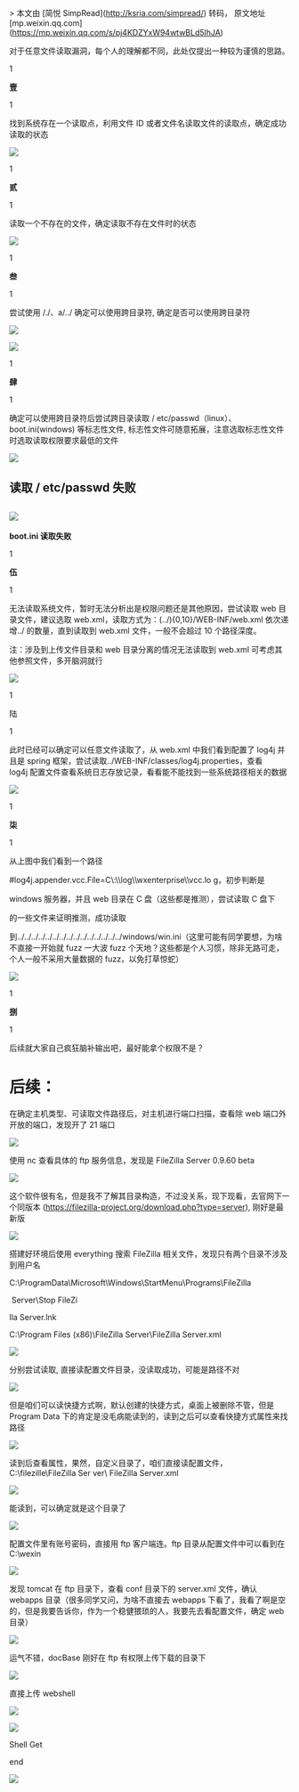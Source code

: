 \> 本文由 \[简悦 SimpRead\](http://ksria.com/simpread/) 转码， 原文地址 \[mp.weixin.qq.com\](https://mp.weixin.qq.com/s/pj4KDZYxW94wtwBLd5lhJA)

对于任意文件读取漏洞，每个人的理解都不同，此处仅提出一种较为谨慎的思路。

  

  

  

  

1

**壹**

1

找到系统存在一个读取点，利用文件 ID 或者文件名读取文件的读取点，确定成功读取的状态

![](https://mmbiz.qpic.cn/mmbiz_png/RXib24CCXQ08POPicyIfFX2vH5H7oTt3AWjSiaZMwK1mY15ngWWqsOXKpPB7NdjNRhoE8xHG662FeUAcj2NLv9Rwg/640?wx_fmt=png)

1

**贰**

1

读取一个不存在的文件，确定读取不存在文件时的状态

![](https://mmbiz.qpic.cn/mmbiz_png/RXib24CCXQ08POPicyIfFX2vH5H7oTt3AWfnWuDOQl7XZVOnUcpzTnkTv8CZGSUib7E2edTYYpQbnmlsciaDk8aoOQ/640?wx_fmt=png)

1

**叁**

1

尝试使用 /./、a/../ 确定可以使用跨目录符, 确定是否可以使用跨目录符

![](https://mmbiz.qpic.cn/mmbiz_png/RXib24CCXQ08POPicyIfFX2vH5H7oTt3AWLVRKZlf6NibA65ZjMWKEyyJQlhzWMEib52ibo08nXg44Fgc8ElpiabVE8g/640?wx_fmt=png)

![](https://mmbiz.qpic.cn/mmbiz_png/RXib24CCXQ08POPicyIfFX2vH5H7oTt3AWYvZ4jK4pu9Ls4qZlcgc99aWia5icX2I8Fgj08U6icibEmBiahPiaHDe3TbPQ/640?wx_fmt=png)

1

**肆**

1

确定可以使用跨目录符后尝试跨目录读取 / etc/passwd（linux）、boot.ini(windows) 等标志性文件, 标志性文件可随意拓展，注意选取标志性文件时选取读取权限要求最低的文件

![](https://mmbiz.qpic.cn/mmbiz_png/RXib24CCXQ08POPicyIfFX2vH5H7oTt3AWjBB8VuTaqaRewm0KteicnbY8962PDTHrdqBKmF8vD7aGWXicLr8vId1A/640?wx_fmt=png)

读取 / etc/passwd 失败
------------------

![](https://mmbiz.qpic.cn/mmbiz_png/RXib24CCXQ08POPicyIfFX2vH5H7oTt3AW3cyduOnZux1ickyJLRBMHU9VvheGIibOicicHRIJS9Y4iaDGTpCJvZq1zVg/640?wx_fmt=png)
-------------------------------------------------------------------------------------------------------------------------------------------------

**boot.ini 读取失败**

1

**伍**

1

无法读取系统文件，暂时无法分析出是权限问题还是其他原因，尝试读取 web 目录文件，建议选取 web.xml，读取方式为：(../){0,10}/WEB-INF/web.xml 依次递增../ 的数量，直到读取到 web.xml 文件，一般不会超过 10 个路径深度。

注：涉及到上传文件目录和 web 目录分离的情况无法读取到 web.xml 可考虑其他参照文件，多开脑洞就行

![](https://mmbiz.qpic.cn/mmbiz_png/RXib24CCXQ08POPicyIfFX2vH5H7oTt3AWk5lU3sO8noAB2ibqjJfA32vCbrq52u9ibib7leR75Zz9eK0ibYtCAkiccHg/640?wx_fmt=png)

1

陆  

1

此时已经可以确定可以任意文件读取了，从 web.xml 中我们看到配置了 log4j 并且是 spring 框架，尝试读取../WEB-INF/classes/log4j.properties，查看 log4j 配置文件查看系统日志存放记录，看看能不能找到一些系统路径相关的数据

![](https://mmbiz.qpic.cn/mmbiz_png/RXib24CCXQ08POPicyIfFX2vH5H7oTt3AWj3rQnaJLtv7NichZ4XWXPvINABsOOVzo9yaD0mmWEI3h5lBr9GrXuVQ/640?wx_fmt=png)  

1

**柒**

1

从上图中我们看到一个路径

#log4j.appender.vcc.File=C\\:\\\\log\\\\wxenterprise\\\\vcc.lo g，初步判断是

windows 服务器，并且 web 目录在 C 盘（这些都是推测），尝试读取 C 盘下

的一些文件来证明推测，成功读取

到../../../../../../../../../../../../../../../windows/win.ini（这里可能有同学要想，为啥不直接一开始就 fuzz 一大波 fuzz 个天地？这些都是个人习惯，除非无路可走，个人一般不采用大量数据的 fuzz，以免打草惊蛇）

![](https://mmbiz.qpic.cn/mmbiz_png/RXib24CCXQ08POPicyIfFX2vH5H7oTt3AWwk13DxP3pGnGJj5v4lIicQlpscP1ssE8lx5RI98ywn9kGQXCCmZ7Pcg/640?wx_fmt=png)

1

**捌**

1

后续就大家自己疯狂脑补输出吧，最好能拿个权限不是？  

  

  

  

  

**后续：**
=======

在确定主机类型、可读取文件路径后，对主机进行端口扫描，查看除 web 端口外开放的端口，发现开了 21 端口

![](https://mmbiz.qpic.cn/mmbiz_png/RXib24CCXQ08POPicyIfFX2vH5H7oTt3AWnWhbe42rZRK2Q1JM45f1HxVNQEnQ9Xr0jCicvCQOMYicPPKp3XIIwMGA/640?wx_fmt=png)

使用 nc 查看具体的 ftp 服务信息，发现是 FileZilla Server 0.9.60 beta

![](https://mmbiz.qpic.cn/mmbiz_png/RXib24CCXQ08POPicyIfFX2vH5H7oTt3AW3pWLsAKsky7c4yjQX63cXzxtIKibO5s2jJcIbPhGibwFia2RqH0y3e5ibw/640?wx_fmt=png)

这个软件很有名，但是我不了解其目录构造，不过没关系，现下现看，去官网下一个同版本 (https://filezilla-project.org/download.php?type=server), 刚好是最新版

![](https://mmbiz.qpic.cn/mmbiz_jpg/RXib24CCXQ08POPicyIfFX2vH5H7oTt3AWG4eOaXfYAIAKFqaZ2reHs6xbZbroyRLbU8TqiaWN0yVJfDh8htx43vA/640?wx_fmt=jpeg)

搭建好环境后使用 everything 搜索 FileZilla 相关文件，发现只有两个目录不涉及到用户名

C:\\ProgramData\\Microsoft\\Windows\\StartMenu\\Programs\\FileZilla 

 Server\\Stop FileZi

lla Server.lnk

C:\\Program Files (x86)\\FileZilla Server\\FileZilla Server.xml

![](https://mmbiz.qpic.cn/mmbiz_jpg/RXib24CCXQ08POPicyIfFX2vH5H7oTt3AWX8RJbHL2mrgFoPXUPwA7GSUOU4QllCfHEzm686HiazVy4DYVTwUYYww/640?wx_fmt=jpeg)

分别尝试读取, 直接读配置文件目录，没读取成功，可能是路径不对

![](https://mmbiz.qpic.cn/mmbiz_png/RXib24CCXQ08POPicyIfFX2vH5H7oTt3AWDcqKKVX43Eb3lQBIaOUbIuUYib5cF3wgS7Ug8x4tYXJRJfG8uxOLnvQ/640?wx_fmt=png)

但是咱们可以读快捷方式啊，默认创建的快捷方式，桌面上被删除不管，但是 Program Data 下的肯定是没毛病能读到的，读到之后可以查看快捷方式属性来找路径

![](https://mmbiz.qpic.cn/mmbiz_png/RXib24CCXQ08POPicyIfFX2vH5H7oTt3AWmqRjffvEFYPkFibGMzpujFjGm7aDUnJq38xsWia9hk8qMibNtAGtgTYsw/640?wx_fmt=png)

读到后查看属性，果然，自定义目录了，咱们直接读配置文件，C:\\filezille\\FileZilla Ser ver\\ FileZilla Server.xml

![](https://mmbiz.qpic.cn/mmbiz_png/RXib24CCXQ08POPicyIfFX2vH5H7oTt3AWFPtWoHFqd9ImqLDiaYaMk2kwKibmWBNNcsUtEJ1ZfYBcpZjWvmRXHkSQ/640?wx_fmt=png)

能读到，可以确定就是这个目录了

![](https://mmbiz.qpic.cn/mmbiz_jpg/RXib24CCXQ08POPicyIfFX2vH5H7oTt3AWZmFk9OBh2mVSicAu2icXPg8h7C3opkjMa0ggfJAtcBGJbLwic79qWdOHw/640?wx_fmt=jpeg)

配置文件里有账号密码，直接用 ftp 客户端连。ftp 目录从配置文件中可以看到在 C:\\wexin

![](https://mmbiz.qpic.cn/mmbiz_jpg/RXib24CCXQ08POPicyIfFX2vH5H7oTt3AW8ibnf3LamTxjj0RusoGEGUOCV4MnXeDgF7GU8TzWYcwiaALgXiav8YSiaQ/640?wx_fmt=jpeg)

发现 tomcat 在 ftp 目录下，查看 conf 目录下的 server.xml 文件，确认 webapps 目录（很多同学又问，为啥不直接去 webapps 下看了，我看了啊是空的，但是我要告诉你，作为一个稳健猥琐的人，我要先去看配置文件，确定 web 目录）

![](https://mmbiz.qpic.cn/mmbiz_jpg/RXib24CCXQ08POPicyIfFX2vH5H7oTt3AWfGQ4plCBW6kN7gXfNiaicZRB9JZffhPyC4Whl1NMncwK1t7dKvJhTDzA/640?wx_fmt=jpeg)

运气不错，docBase 刚好在 ftp 有权限上传下载的目录下

![](https://mmbiz.qpic.cn/mmbiz_png/RXib24CCXQ08POPicyIfFX2vH5H7oTt3AWyk7iaW7EIe9zam0b656MtbHupwyWJA214aPSbUulpW5tqsyaYE3AVQQ/640?wx_fmt=png)

直接上传 webshell

![](https://mmbiz.qpic.cn/mmbiz_png/RXib24CCXQ08POPicyIfFX2vH5H7oTt3AWhbOF23Xms5cfIBS0NvVu5R8eFW6C7kWQu6lKapD66cS0Vvk3oRIdlw/640?wx_fmt=png)

![](https://mmbiz.qpic.cn/mmbiz_png/RXib24CCXQ08POPicyIfFX2vH5H7oTt3AW5BosH7YAHk5fOcTUz5FvNImM6B548H0kficL971Gf3UprMk5tjbN6xA/640?wx_fmt=png)

Shell Get

end

  

![](https://mmbiz.qpic.cn/mmbiz_png/RXib24CCXQ08POPicyIfFX2vH5H7oTt3AWIicVuqXd7ibKDBaZWJhg9icdVyHGNgBr6vAv5VwtD687xVx4zGW8tibzzw/640?wx_fmt=png)